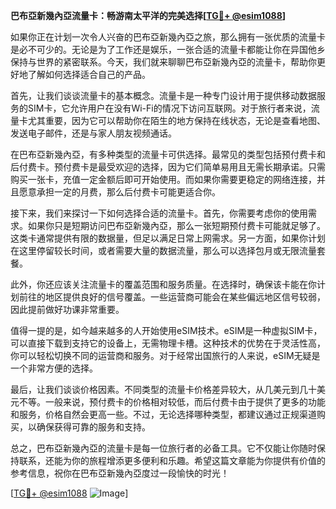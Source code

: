 **巴布亞新幾內亞流量卡：畅游南太平洋的完美选择[[TG💪+ @esim1088](https://t.me/s/esim1088)]**

如果你正在计划一次令人兴奋的巴布亞新幾內亞之旅，那么拥有一张优质的流量卡是必不可少的。无论是为了工作还是娱乐，一张合适的流量卡都能让你在异国他乡保持与世界的紧密联系。今天，我们就来聊聊巴布亞新幾內亞的流量卡，帮助你更好地了解如何选择适合自己的产品。

首先，让我们谈谈流量卡的基本概念。流量卡是一种专门设计用于提供移动数据服务的SIM卡，它允许用户在没有Wi-Fi的情况下访问互联网。对于旅行者来说，流量卡尤其重要，因为它可以帮助你在陌生的地方保持在线状态，无论是查看地图、发送电子邮件，还是与家人朋友视频通话。

在巴布亞新幾內亞，有多种类型的流量卡可供选择。最常见的类型包括预付费卡和后付费卡。预付费卡是最受欢迎的选择，因为它们简单易用且无需长期承诺。只需购买一张卡，充值一定金额后即可开始使用。而如果你需要更稳定的网络连接，并且愿意承担一定的月费，那么后付费卡可能更适合你。

接下来，我们来探讨一下如何选择合适的流量卡。首先，你需要考虑你的使用需求。如果你只是短期访问巴布亞新幾內亞，那么一张短期预付费卡可能就足够了。这类卡通常提供有限的数据量，但足以满足日常上网需求。另一方面，如果你计划在这里停留较长时间，或者需要大量的数据流量，那么可以选择包月或无限流量套餐。

此外，你还应该关注流量卡的覆盖范围和服务质量。在选择时，确保该卡能在你计划前往的地区提供良好的信号覆盖。一些运营商可能会在某些偏远地区信号较弱，因此提前做好功课非常重要。

值得一提的是，如今越来越多的人开始使用eSIM技术。eSIM是一种虚拟SIM卡，可以直接下载到支持它的设备上，无需物理卡槽。这种技术的优势在于灵活性高，你可以轻松切换不同的运营商和服务。对于经常出国旅行的人来说，eSIM无疑是一个非常方便的选择。

最后，让我们谈谈价格因素。不同类型的流量卡价格差异较大，从几美元到几十美元不等。一般来说，预付费卡的价格相对较低，而后付费卡由于提供了更多的功能和服务，价格自然会更高一些。不过，无论选择哪种类型，都建议通过正规渠道购买，以确保获得可靠的服务和支持。

总之，巴布亞新幾內亞的流量卡是每一位旅行者的必备工具。它不仅能让你随时保持联系，还能为你的旅程增添更多便利和乐趣。希望这篇文章能为你提供有价值的参考信息，祝你在巴布亞新幾內亞度过一段愉快的时光！

[[TG💪+ @esim1088](https://t.me/s/esim1088) ![Image](https://i.postimg.cc/4NQfJmqS/Snipaste-2025-05-13-00-14-12.png)]